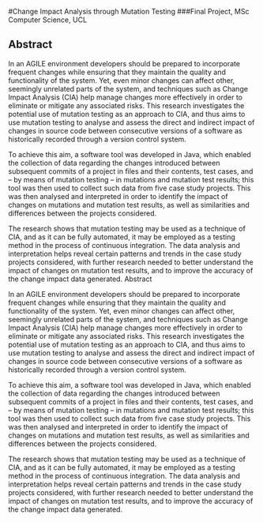 #Change Impact Analysis through Mutation Testing
###Final Project, MSc Computer Science, UCL

## Abstract
   
In an AGILE environment developers should be prepared to incorporate frequent 
changes while ensuring that they maintain the quality and functionality of the 
system. Yet, even minor changes can affect other, seemingly unrelated parts of 
the system, and techniques such as Change Impact Analysis (CIA) help manage 
changes more effectively in order to eliminate or mitigate any associated risks. 
This research investigates the potential use of mutation testing as an approach 
to CIA, and thus aims to use mutation testing to analyse and assess the direct 
and indirect impact of changes in source code between consecutive versions of a 
software as historically recorded through a version control system.
   
To achieve this aim, a software tool was developed in Java, which enabled the 
collection of data regarding the changes introduced between subsequent commits 
of a project in files and their contents, test cases, and – by means of mutation 
testing – in mutations and mutation test results; this tool was then used to 
collect such data from five case study projects. This was then analysed and 
interpreted in order to identify the impact of changes on mutations and mutation 
test results, as well as similarities and differences between the projects 
considered.
   
The research shows that mutation testing may be used as a technique of CIA, and 
as it can be fully automated, it may be employed as a testing method in the 
process of continuous integration. The data analysis and interpretation helps 
reveal certain patterns and trends in the case study projects considered, with 
further research needed to better understand the impact of changes on mutation 
test results, and to improve the accuracy of the change impact data generated. 
Abstract

In an AGILE environment developers should be prepared to incorporate frequent 
changes while ensuring that they maintain the quality and functionality of the 
system. Yet, even minor changes can affect other, seemingly unrelated parts of 
the system, and techniques such as Change Impact Analysis (CIA) help manage 
changes more effectively in order to eliminate or mitigate any associated risks. 
This research investigates the potential use of mutation testing as an approach 
to CIA, and thus aims to use mutation testing to analyse and assess the direct 
and indirect impact of changes in source code between consecutive versions of a 
software as historically recorded through a version control system.

To achieve this aim, a software tool was developed in Java, which enabled the 
collection of data regarding the changes introduced between subsequent commits 
of a project in files and their contents, test cases, and – by means of mutation 
testing – in mutations and mutation test results; this tool was then used to 
collect such data from five case study projects. This was then analysed and 
interpreted in order to identify the impact of changes on mutations and mutation 
test results, as well as similarities and differences between the projects 
considered.

The research shows that mutation testing may be used as a technique of CIA, and 
as it can be fully automated, it may be employed as a testing method in the 
process of continuous integration. The data analysis and interpretation helps 
reveal certain patterns and trends in the case study projects considered, with 
further research needed to better understand the impact of changes on mutation 
test results, and to improve the accuracy of the change impact data generated. 

